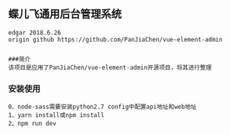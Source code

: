 ## 蝶儿飞通用后台管理系统
```
edgar 2018.6.26
origin github https://github.com/PanJiaChen/vue-element-admin

```
###

```
###简介
该项目是应用了PanJiaChen/vue-element-admin开源项目，将其进行整理
```

### 安装使用
```
0、node-sass需要安装python2.7 config中配置api地址和web地址
1、yarn install或npm install
2、npm run dev
```
